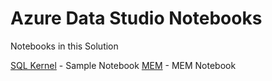# Azure Data Studio Notebooks

Notebooks in this Solution

[SQL Kernel](sql_notebook.ipynb) - Sample Notebook
[MEM](MEM.ipynb) - MEM Notebook
